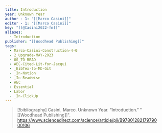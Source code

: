 ```yaml
---
title: Introduction
year: Unknown Year
author - 1: "[[Marco Casini]]"
editor - 1: "[[Marco Casini]]"
key: "[[@Casini2022-fn]]"
aliases:
  - Introduction
publisher: "[[Woodhead Publishing]]"
tags:
  - Marco-Casini-Construction-4-0
  - 2_Upgrade-MAY-2023
  - 00_TO-READ
  - AEC-Cited-Lit-for-Jacqui
  - _BibTex-to-MD-Git
  - _In-Notion
  - _In-Readwise
  - AEC
  - Essential
  - Labor
  - _In-ClickUp
---
```


> [!bibliography]
> Casini, Marco. Unknown Year. “Introduction.” "[[Woodhead Publishing]]". https://www.sciencedirect.com/science/article/pii/B9780128217979000106